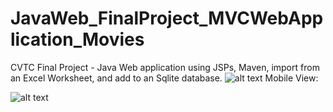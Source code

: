 # JavaWeb_FinalProject_MVCWebApplication_Movies
CVTC Final Project - Java Web application using JSPs, Maven, import from an Excel Worksheet, and add to an Sqlite database. 
![alt text](https://user-images.githubusercontent.com/69563324/118670066-e98c8580-b7bb-11eb-83db-d90cdab5bddf.jpg)
Mobile View: 

![alt text](https://user-images.githubusercontent.com/69563324/118670097-eee9d000-b7bb-11eb-91a1-d3aaba3022af.jpg)
